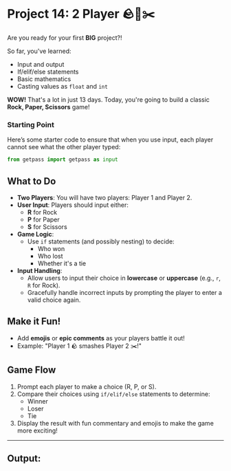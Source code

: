 # Project 14: 2 Player 🪨📄✂️

Are you ready for your first **BIG** project?!

So far, you've learned:

- Input and output
- If/elif/else statements
- Basic mathematics
- Casting values as `float` and `int`

**WOW!** That's a lot in just 13 days. Today, you're going to build a classic **Rock, Paper, Scissors** game!

### Starting Point

Here’s some starter code to ensure that when you use input, each player cannot see what the other player typed:

```python
from getpass import getpass as input
```

## What to Do

- **Two Players**: You will have two players: Player 1 and Player 2.
- **User Input**: Players should input either:
  - **R** for Rock
  - **P** for Paper
  - **S** for Scissors
- **Game Logic**:
  - Use `if` statements (and possibly nesting) to decide:
    - Who won
    - Who lost
    - Whether it's a tie
- **Input Handling**:
  - Allow users to input their choice in **lowercase** or **uppercase** (e.g., `r`, `R` for Rock).
  - Gracefully handle incorrect inputs by prompting the player to enter a valid choice again.

## Make it Fun!

- Add **emojis** or **epic comments** as your players battle it out!
- Example: "Player 1 🪨 smashes Player 2 ✂️!"

## Game Flow

1. Prompt each player to make a choice (R, P, or S).
2. Compare their choices using `if/elif/else` statements to determine:
   - Winner
   - Loser
   - Tie
3. Display the result with fun commentary and emojis to make the game more exciting!


---
## Output:
